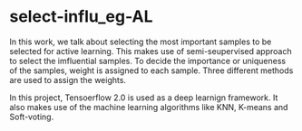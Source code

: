 # select-influ_eg-AL

In this work, we talk about selecting the most important samples to be selected for active learning. This makes use of semi-seupervised approach to select the imfluential samples.
To decide the importance or uniqueness of the samples, weight is assigned to each sample. Three different methods are used to assign the weights. 

In this project, Tensoerflow 2.0 is used as a deep learnign framework. It also makes use of the machine learning algorithms like KNN, K-means and Soft-voting.
